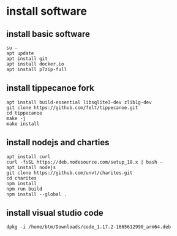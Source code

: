 # install software
## install basic software
```shell
su –
apt update
apt install git
apt install docker.io
apt install p7zip-full
```
## install tippecanoe fork
```
apt install build-essential libsqlite3-dev zlib1g-dev
git clone https://github.com/felt/tippecanoe.git
cd tippecanoe
make -j
make install
```
## install nodejs and charties
```
apt install curl
curl -fsSL https://deb.nodesource.com/setup_18.x | bash -
apt install nodejs
git clone https://github.com/unvt/charites.git
cd charites
npm install
npm run build
npm install --global .
```
## install visual studio code
```
dpkg -i /home/btm/Downloads/code_1.17.2-1665612990_arm64.deb
```
